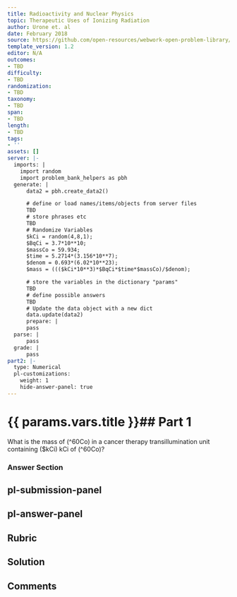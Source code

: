 ```yaml
---
title: Radioactivity and Nuclear Physics
topic: Therapeutic Uses of Ionizing Radiation
author: Urone et. al
date: February 2018
source: https://github.com/open-resources/webwork-open-problem-library/tree/master/Contrib/BrockPhysics/College_Physics_Urone/32.Medical_Applications_of_Nuclear_Physics/32-03.Therapeutic_Ionizing_Radiation/NU_U17-32-03-005.pg
template_version: 1.2
editor: N/A
outcomes:
- TBD
difficulty:
- TBD
randomization:
- TBD
taxonomy:
- TBD
span:
- TBD
length:
- TBD
tags:
- ''
assets: []
server: |-
  imports: |
    import random
    import problem_bank_helpers as pbh
  generate: |
      data2 = pbh.create_data2()

      # define or load names/items/objects from server files
      TBD
      # store phrases etc
      TBD
      # Randomize Variables
      $kCi = random(4,8,1);
      $BqCi = 3.7*10**10;
      $massCo = 59.934;
      $time = 5.2714*(3.156*10**7);
      $denom = 0.693*(6.02*10**23);
      $mass = ((($kCi*10**3)*$BqCi*$time*$massCo)/$denom);

      # store the variables in the dictionary "params"
      TBD
      # define possible answers
      TBD
      # Update the data object with a new dict
      data.update(data2)
      prepare: |
      pass
  parse: |
      pass
  grade: |
      pass
part2: |-
  type: Numerical
  pl-customizations:
    weight: 1
    hide-answer-panel: true
---
```


# {{ params.vars.title }}## Part 1 
What is the mass of (^60Co) in a cancer therapy transillumination unit containing ($kCi) kCi of (^60Co)? 


### Answer Section 


## pl-submission-panel 


## pl-answer-panel 


## Rubric 


## Solution 


## Comments 


